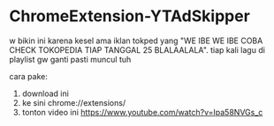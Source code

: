 # ChromeExtension-YTAdSkipper
w bikin ini karena kesel ama iklan tokped yang "WE IBE WE IBE COBA CHECK TOKOPEDIA TIAP TANGGAL 25 BLALAALALA". tiap kali lagu di playlist gw ganti pasti muncul tuh


cara pake:
1. download ini
2. ke sini chrome://extensions/
3. tonton video ini https://www.youtube.com/watch?v=Ipa58NVGs_c
